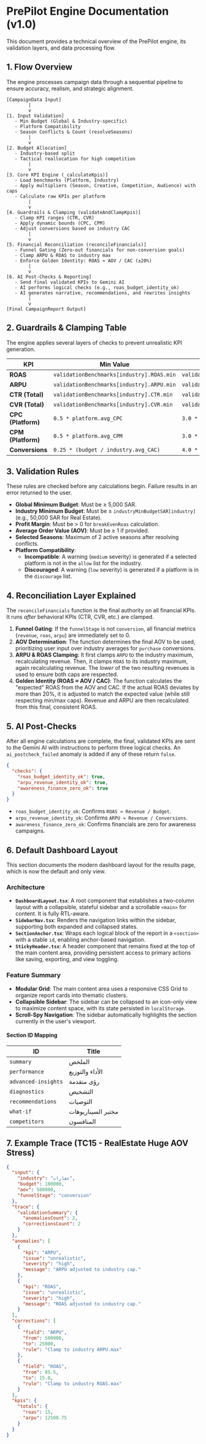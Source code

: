# PrePilot Engine Documentation (v1.0)

This document provides a technical overview of the PrePilot engine, its validation layers, and data processing flow.

## 1. Flow Overview

The engine processes campaign data through a sequential pipeline to ensure accuracy, realism, and strategic alignment.

```
[CampaignData Input]
        |
        v
[1. Input Validation]
   - Min Budget (Global & Industry-specific)
   - Platform Compatibility
   - Season Conflicts & Count (resolveSeasons)
        |
        v
[2. Budget Allocation]
   - Industry-based split
   - Tactical reallocation for high competition
        |
        v
[3. Core KPI Engine (_calculateKpis)]
   - Load benchmarks (Platform, Industry)
   - Apply multipliers (Season, Creative, Competition, Audience) with caps
   - Calculate raw KPIs per platform
        |
        v
[4. Guardrails & Clamping (validateAndClampKpis)]
   - Clamp KPI ranges (CTR, CVR)
   - Apply dynamic bounds (CPC, CPM)
   - Adjust conversions based on industry CAC
        |
        v
[5. Financial Reconciliation (reconcileFinancials)]
   - Funnel Gating (Zero-out financials for non-conversion goals)
   - Clamp ARPU & ROAS to industry max
   - Enforce Golden Identity: ROAS ≈ AOV / CAC (±20%)
        |
        v
[6. AI Post-Checks & Reporting]
   - Send final validated KPIs to Gemini AI
   - AI performs logical checks (e.g., roas_budget_identity_ok)
   - AI generates narrative, recommendations, and rewrites insights
        |
        v
[Final CampaignReport Output]
```

## 2. Guardrails & Clamping Table

The engine applies several layers of checks to prevent unrealistic KPI generation.

| KPI               | Min Value                                   | Max Value                                   | Source File                 |
| ----------------- | ------------------------------------------- | ------------------------------------------- | --------------------------- |
| **ROAS**          | `validationBenchmarks[industry].ROAS.min`   | `validationBenchmarks[industry].ROAS.max`   | `reconcile.ts`              |
| **ARPU**          | `validationBenchmarks[industry].ARPU.min`   | `validationBenchmarks[industry].ARPU.max`   | `reconcile.ts`              |
| **CTR (Total)**   | `validationBenchmarks[industry].CTR.min`    | `validationBenchmarks[industry].CTR.max`    | `benchmarkChecks.ts`        |
| **CVR (Total)**   | `validationBenchmarks[industry].CVR.min`    | `validationBenchmarks[industry].CVR.max`    | `benchmarkChecks.ts`        |
| **CPC (Platform)**| `0.5 * platform.avg_CPC`                    | `3.0 * platform.avg_CPC`                    | `benchmarkChecks.ts`        |
| **CPM (Platform)**| `0.5 * platform.avg_CPM`                    | `3.0 * platform.avg_CPM`                    | `benchmarkChecks.ts`        |
| **Conversions**   | `0.25 * (budget / industry.avg_CAC)`        | `4.0 * (budget / industry.avg_CAC)`         | `benchmarkChecks.ts`        |

## 3. Validation Rules

These rules are checked before any calculations begin. Failure results in an error returned to the user.

- **Global Minimum Budget**: Must be ≥ 5,000 SAR.
- **Industry Minimum Budget**: Must be ≥ `industryMinBudgetSAR[industry]` (e.g., 50,000 SAR for Real Estate).
- **Profit Margin**: Must be > 0 for `breakEvenRoas` calculation.
- **Average Order Value (AOV)**: Must be ≥ 1 if provided.
- **Selected Seasons**: Maximum of 2 active seasons after resolving conflicts.
- **Platform Compatibility**:
  - **Incompatible**: A warning (`medium` severity) is generated if a selected platform is not in the `allow` list for the industry.
  - **Discouraged**: A warning (`low` severity) is generated if a platform is in the `discourage` list.

## 4. Reconciliation Layer Explained

The `reconcileFinancials` function is the final authority on all financial KPIs. It runs *after* behavioral KPIs (CTR, CVR, etc.) are clamped.

1.  **Funnel Gating**: If the `funnelStage` is not `conversion`, all financial metrics (`revenue`, `roas`, `arpu`) are immediately set to 0.
2.  **AOV Determination**: The function determines the final AOV to be used, prioritizing user input over industry averages for `purchase` conversions.
3.  **ARPU & ROAS Clamping**: It first clamps `ARPU` to the industry maximum, recalculating revenue. Then, it clamps `ROAS` to its industry maximum, again recalculating revenue. The *lower* of the two resulting revenues is used to ensure both caps are respected.
4.  **Golden Identity (ROAS ≈ AOV / CAC)**: The function calculates the "expected" ROAS from the AOV and CAC. If the actual ROAS deviates by more than 20%, it is adjusted to match the expected value (while still respecting min/max caps). Revenue and ARPU are then recalculated from this final, consistent ROAS.

## 5. AI Post-Checks

After all engine calculations are complete, the final, validated KPIs are sent to the Gemini AI with instructions to perform three logical checks. An `ai_postcheck_failed` anomaly is added if any of these return `false`.

```json
{
  "checks": {
    "roas_budget_identity_ok": true,
    "arpu_revenue_identity_ok": true,
    "awareness_finance_zero_ok": true
  }
}
```

- `roas_budget_identity_ok`: Confirms `ROAS ≈ Revenue / Budget`.
- `arpu_revenue_identity_ok`: Confirms `ARPU ≈ Revenue / Conversions`.
- `awareness_finance_zero_ok`: Confirms financials are zero for awareness campaigns.

## 6. Default Dashboard Layout

This section documents the modern dashboard layout for the results page, which is now the default and only view.

### Architecture

- **`DashboardLayout.tsx`**: A root component that establishes a two-column layout with a collapsible, stateful sidebar and a scrollable `<main>` for content. It is fully RTL-aware.
- **`SidebarNav.tsx`**: Renders the navigation links within the sidebar, supporting both expanded and collapsed states.
- **`SectionAnchor.tsx`**: Wraps each logical block of the report in a `<section>` with a stable `id`, enabling anchor-based navigation.
- **`StickyHeader.tsx`**: A header component that remains fixed at the top of the main content area, providing persistent access to primary actions like saving, exporting, and view toggling.

### Feature Summary
- **Modular Grid**: The main content area uses a responsive CSS Grid to organize report cards into thematic clusters.
- **Collapsible Sidebar**: The sidebar can be collapsed to an icon-only view to maximize content space, with its state persisted in `localStorage`.
- **Scroll-Spy Navigation**: The sidebar automatically highlights the section currently in the user's viewport.

#### Section ID Mapping
| ID                  | Title                      |
| ------------------- | -------------------------- |
| `summary`           | الملخص                     |
| `performance`       | الأداء والتوزيع            |
| `advanced-insights` | رؤى متقدمة                 |
| `diagnostics`       | التشخيص                    |
| `recommendations`   | التوصيات                   |
| `what-if`           | مختبر السيناريوهات         |
| `competitors`       | المنافسون                  |

## 7. Example Trace (TC15 - RealEstate Huge AOV Stress)

```json
{
  "input": {
    "industry": "عقارات",
    "budget": 100000,
    "aov": 500000,
    "funnelStage": "conversion"
  },
  "trace": {
    "validationSummary": {
      "anomaliesCount": 2,
      "correctionsCount": 2
    }
  },
  "anomalies": [
    {
      "kpi": "ARPU",
      "issue": "unrealistic",
      "severity": "high",
      "message": "ARPU adjusted to industry cap."
    },
    {
      "kpi": "ROAS",
      "issue": "unrealistic",
      "severity": "high",
      "message": "ROAS adjusted to industry cap."
    }
  ],
  "corrections": [
    {
      "field": "ARPU",
      "from": 500000,
      "to": 25000,
      "rule": "Clamp to industry ARPU.max"
    },
    {
      "field": "ROAS",
      "from": 85.5,
      "to": 15.0,
      "rule": "Clamp to industry ROAS.max"
    }
  ],
  "kpis": {
    "totals": {
      "roas": 15,
      "arpu": 12500.75
    }
  }
}
```